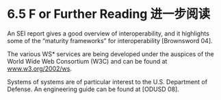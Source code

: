 6.5 F or Further Reading 进一步阅读
===

An SEI report gives a good overview of interoperability, and it highlights some of the “maturity frameworks” for interoperability [Brownsword 04].

The various WS* services are being developed under the auspices of the World Wide Web Consortium (W3C) and can be found at www.w3.org/2002/ws.

Systems of systems are of particular interest to the U.S. Department of Defense. An engineering guide can be found at [ODUSD 08].